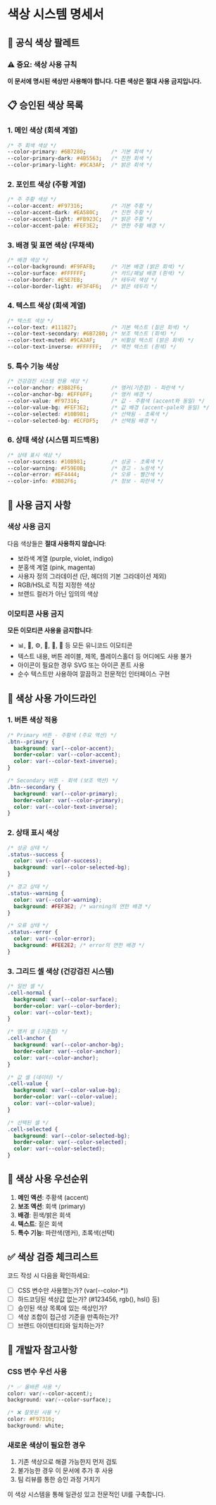# 색상 시스템 명세서

## 🎨 공식 색상 팔레트

### ⚠️ 중요: 색상 사용 규칙
**이 문서에 명시된 색상만 사용해야 합니다. 다른 색상은 절대 사용 금지입니다.**

## 📋 승인된 색상 목록

### 1. 메인 색상 (회색 계열)
```css
/* 주 회색 색상 */
--color-primary: #6B7280;        /* 기본 회색 */
--color-primary-dark: #4B5563;   /* 진한 회색 */
--color-primary-light: #9CA3AF;  /* 밝은 회색 */
```

### 2. 포인트 색상 (주황 계열)
```css
/* 주 주황 색상 */
--color-accent: #F97316;         /* 기본 주황 */
--color-accent-dark: #EA580C;    /* 진한 주황 */
--color-accent-light: #FB923C;   /* 밝은 주황 */
--color-accent-pale: #FEF3E2;    /* 연한 주황 배경 */
```

### 3. 배경 및 표면 색상 (무채색)
```css
/* 배경 색상 */
--color-background: #F9FAFB;     /* 기본 배경 (밝은 회색) */
--color-surface: #FFFFFF;        /* 카드/패널 배경 (흰색) */
--color-border: #E5E7EB;         /* 테두리 색상 */
--color-border-light: #F3F4F6;   /* 밝은 테두리 */
```

### 4. 텍스트 색상 (회색 계열)
```css
/* 텍스트 색상 */
--color-text: #111827;           /* 기본 텍스트 (짙은 회색) */
--color-text-secondary: #6B7280; /* 보조 텍스트 (회색) */
--color-text-muted: #9CA3AF;     /* 비활성 텍스트 (밝은 회색) */
--color-text-inverse: #FFFFFF;   /* 역전 텍스트 (흰색) */
```

### 5. 특수 기능 색상
```css
/* 건강검진 시스템 전용 색상 */
--color-anchor: #3B82F6;         /* 앵커(기준점) - 파란색 */
--color-anchor-bg: #EFF6FF;      /* 앵커 배경 */
--color-value: #F97316;          /* 값 - 주황색 (accent와 동일) */
--color-value-bg: #FEF3E2;       /* 값 배경 (accent-pale와 동일) */
--color-selected: #10B981;       /* 선택됨 - 초록색 */
--color-selected-bg: #ECFDF5;    /* 선택됨 배경 */
```

### 6. 상태 색상 (시스템 피드백용)
```css
/* 상태 표시 색상 */
--color-success: #10B981;        /* 성공 - 초록색 */
--color-warning: #F59E0B;        /* 경고 - 노랑색 */
--color-error: #EF4444;          /* 오류 - 빨간색 */
--color-info: #3B82F6;           /* 정보 - 파란색 */
```

## 🚫 사용 금지 사항

### 색상 사용 금지
다음 색상들은 **절대 사용하지 않습니다**:
- 보라색 계열 (purple, violet, indigo)
- 분홍색 계열 (pink, magenta)
- 사용자 정의 그라데이션 (단, 헤더의 기본 그라데이션 제외)
- RGB/HSL로 직접 지정한 색상
- 브랜드 컬러가 아닌 임의의 색상

### 이모티콘 사용 금지
**모든 이모티콘 사용을 금지합니다**:
- 📊, 🎯, ⚙️, 💾, 📄, 📁 등 모든 유니코드 이모티콘
- 텍스트 내용, 버튼 레이블, 제목, 플레이스홀더 등 어디에도 사용 불가
- 아이콘이 필요한 경우 SVG 또는 아이콘 폰트 사용
- 순수 텍스트만 사용하여 깔끔하고 전문적인 인터페이스 구현

## 📏 색상 사용 가이드라인

### 1. 버튼 색상 적용
```css
/* Primary 버튼 - 주황색 (주요 액션) */
.btn--primary {
  background: var(--color-accent);
  border-color: var(--color-accent);
  color: var(--color-text-inverse);
}

/* Secondary 버튼 - 회색 (보조 액션) */
.btn--secondary {
  background: var(--color-primary);
  border-color: var(--color-primary);
  color: var(--color-text-inverse);
}
```

### 2. 상태 표시 색상
```css
/* 성공 상태 */
.status--success {
  color: var(--color-success);
  background: var(--color-selected-bg);
}

/* 경고 상태 */
.status--warning {
  color: var(--color-warning);
  background: #FEF3E2; /* warning의 연한 배경 */
}

/* 오류 상태 */
.status--error {
  color: var(--color-error);
  background: #FEE2E2; /* error의 연한 배경 */
}
```

### 3. 그리드 셀 색상 (건강검진 시스템)
```css
/* 일반 셀 */
.cell-normal {
  background: var(--color-surface);
  border-color: var(--color-border);
  color: var(--color-text);
}

/* 앵커 셀 (기준점) */
.cell-anchor {
  background: var(--color-anchor-bg);
  border-color: var(--color-anchor);
  color: var(--color-anchor);
}

/* 값 셀 (데이터) */
.cell-value {
  background: var(--color-value-bg);
  border-color: var(--color-value);
  color: var(--color-value);
}

/* 선택된 셀 */
.cell-selected {
  background: var(--color-selected-bg);
  border-color: var(--color-selected);
  color: var(--color-selected);
}
```

## 🎯 색상 사용 우선순위

1. **메인 액션**: 주황색 (accent)
2. **보조 액션**: 회색 (primary) 
3. **배경**: 흰색/밝은 회색
4. **텍스트**: 짙은 회색
5. **특수 기능**: 파란색(앵커), 초록색(선택)

## ✅ 색상 검증 체크리스트

코드 작성 시 다음을 확인하세요:

- [ ] CSS 변수만 사용했는가? (var(--color-*))
- [ ] 하드코딩된 색상값 없는가? (#123456, rgb(), hsl() 등)
- [ ] 승인된 색상 목록에 있는 색상인가?
- [ ] 색상 조합이 접근성 기준을 만족하는가?
- [ ] 브랜드 아이덴티티와 일치하는가?

## 🔧 개발자 참고사항

### CSS 변수 우선 사용
```css
/* ✅ 올바른 사용 */
color: var(--color-accent);
background: var(--color-surface);

/* ❌ 잘못된 사용 */
color: #F97316;
background: white;
```

### 새로운 색상이 필요한 경우
1. 기존 색상으로 해결 가능한지 먼저 검토
2. 불가능한 경우 이 문서에 추가 후 사용
3. 팀 리뷰를 통한 승인 과정 거치기

이 색상 시스템을 통해 일관성 있고 전문적인 UI를 구축합니다.

